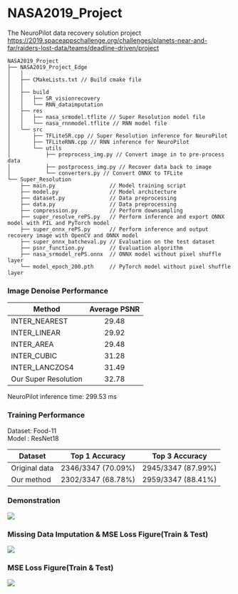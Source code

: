 # NASA2019_Project   
The NeuroPilot data recovery solution project   
https://2019.spaceappschallenge.org/challenges/planets-near-and-far/raiders-lost-data/teams/deadline-driven/project
   
   
```
NASA2019_Project
├── NASA2019_Project_Edge
│   │
│   ├── CMakeLists.txt // Build cmake file
│   │
│   ├── build
│   │   ├── SR_visionrecovery
│   │   └── RNN_dataimputation
│   ├── res
│   │   ├── nasa_srmodel.tflite // Super Resolution model file
│   │   └── nasa_rnnmodel.tflite // RNN model file
│   └── src
│       ├── TFLiteSR.cpp // Super Resolution inference for NeuroPilot
│       ├── TFLiteRNN.cpp // RNN inference for NeuroPilot
│       └── utils
│           ├── preprocess_img.py // Convert image in to pre-process data
│           ├── postprocess_img.py // Recover data back to image
│           └── converters.py // Convert ONNX to TFLite  
└── Super_Resolution
    ├── main.py                 // Model training script
    ├── model.py                // Model architecture
    ├── dataset.py              // Data preprocessing
    ├── data.py                 // Data preprocessing
    ├── compression.py          // Perform downsampling
    ├── super_resolve_rePS.py   // Perform inference and export ONNX model with PIL and PyTorch model
    ├── super_onnx_rePS.py      // Perform inference and output recovery image with OpenCV and ONNX model
    ├── super_onnx_batcheval.py // Evaluation on the test dataset
    ├── psnr_function.py        // Evaluation algorithm
    ├── nasa_srmodel_rePS.onnx  // ONNX model without pixel shuffle layer
    └── model_epoch_200.pth     // PyTorch model without pixel shuffle layer 
```
   
### Image Denoise Performance     
   
| Method        | Average PSNR           |
| ------------- |:-------------:|
| INTER_NEAREST             |   29.48  |
| INTER_LINEAR              |  29.92   |
| INTER_AREA                |   29.48  |
| INTER_CUBIC               | 31.28    |
| INTER_LANCZOS4            |   31.49  |
| Our Super Resolution          |   32.78  |   
   
NeuroPilot inference time: 299.53 ms   
   
### Training Performance  
Dataset: Food-11   
Model  : ResNet18  
  
| Dataset  |  Top 1 Accuracy | Top 3 Accuracy |
| ------------- |:-------------:|:-------------:|
| Original data|  2346/3347 (70.09%)   |  2945/3347 (87.99%)|
| Our method |  2302/3347 (68.78%)   | 2959/3347 (88.41%)|
   
### Demonstration
![](https://i.imgur.com/L2xikBG.png)

### Missing Data Imputation & MSE Loss Figure(Train & Test)
![](https://i.imgur.com/k1v5yLG.png)

### MSE Loss Figure(Train & Test)
![](https://i.imgur.com/b5ao765.png)
